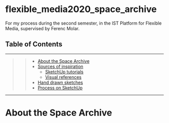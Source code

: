 # flexible_media2020_space_archive
 For my process during the second semester, in the IST Platform for Flexible Media, supervised by Ferenc Molar.

## Table of Contents
---
>> - [About the Space Archive](#about-the-space-archive)
>> - [Sources of inspiration](#sources-of-inspiration)
>>    - [SketchUp tutorials](#sketchup-tutorials)
>>    - [Visual references](#visual-references)
>> - [Hand drawn sketches](#hand-drawn-sketches)
>> - [Process on SketchUp](#process-on-sketchup)

----


# About the Space Archive
